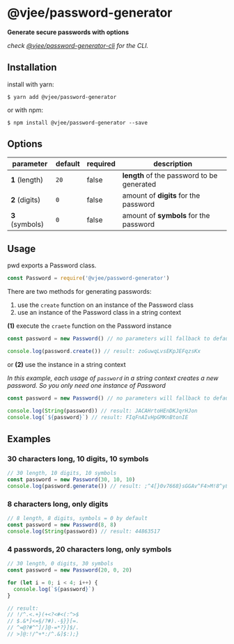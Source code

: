 # @vjee/password-generator

**Generate secure passwords with options**

_check [@vjee/password-generator-cli](https://www.npmjs.com/package/@vjee/password-generator-cli) for the CLI._

## Installation

install with yarn:

```Shell
$ yarn add @vjee/password-generator
```

or with npm:

```Shell
$ npm install @vjee/password-generator --save
```

## Options

parameter | default | required | description
--- | --- | --- | ---
**1** (length) | `20` | false | **length** of the password to be generated
**2** (digits) | `0` | false | amount of **digits** for the password
**3** (symbols) | `0` | false | amount of **symbols** for the password

## Usage

pwd exports a Password class.

```JavaScript
const Password = require('@vjee/password-generator')
```

There are two methods for generating passwords:
1. use the `create` function on an instance of the Password class
2. use an instance of the Password class in a string context

**(1)** execute the `craete` function on the Password instance

```JavaScript
const password = new Password() // no parameters will fallback to default params

console.log(password.create()) // result: zoGuwqLvsEKpJEFqzsKx
```

or **(2)** use the instance in a string context

_In this example, each usage of `password` in a string context creates a new password. So you only need one instance of Password_

```JavaScript
const password = new Password() // no parameters will fallback to default params

console.log(String(password)) // result: JACAHrtoHEnDKJqrHJon
console.log(`${password}`) // result: FIqFnAIvHpGMKnBtonIE
```

## Examples

### 30 characters long, 10 digits, 10 symbols

```JavaScript
// 30 length, 10 digits, 10 symbols
const password = new Password(30, 10, 10)
console.log(password.generate()) // result: ;^4[}0v7668}sGGAv^F4>M!8^y8#1G
```

### 8 characters long, only digits

```JavaScript
// 8 length, 8 digits, symbols = 0 by default
const password = new Password(8, 8)
console.log(String(password)) // result: 44863517
```

### 4 passwords, 20 characters long, only symbols

```JavaScript
// 30 length, 0 digits, 30 symbols
const password = new Password(20, 0, 20)

for (let i = 0; i < 4; i++) {
  console.log(`${password}`)
}

// result:
// !/^.<.+}(+<?<#<(:^>$
// $.&*]<=§/?#).-§}}[=.
// ^=@?#^^]/]@-=*?}]$/.
// >]@:!/^+*:/^.&]$:);}
```
